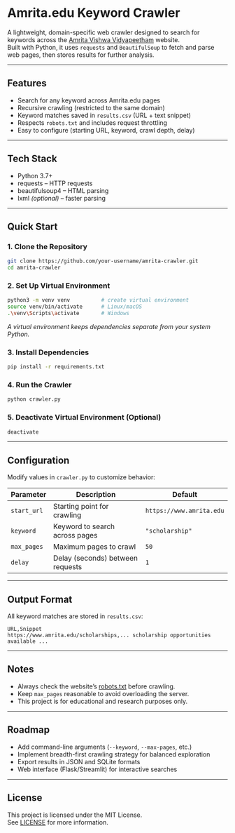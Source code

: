 # Amrita.edu Keyword Crawler

A lightweight, domain-specific web crawler designed to search for keywords across the [Amrita Vishwa Vidyapeetham](https://www.amrita.edu) website.  
Built with Python, it uses `requests` and `BeautifulSoup` to fetch and parse web pages, then stores results for further analysis.

---

## Features
- Search for any keyword across Amrita.edu pages  
- Recursive crawling (restricted to the same domain)  
- Keyword matches saved in `results.csv` (URL + text snippet)  
- Respects `robots.txt` and includes request throttling  
- Easy to configure (starting URL, keyword, crawl depth, delay)

---

## Tech Stack
- Python 3.7+
- requests – HTTP requests  
- beautifulsoup4 – HTML parsing  
- lxml *(optional)* – faster parsing  

---

## Quick Start

### 1. Clone the Repository
```bash
git clone https://github.com/your-username/amrita-crawler.git
cd amrita-crawler
```

### 2. Set Up Virtual Environment
```bash
python3 -m venv venv          # create virtual environment
source venv/bin/activate      # Linux/macOS
.\venv\Scripts\activate       # Windows
```
*A virtual environment keeps dependencies separate from your system Python.*

### 3. Install Dependencies
```bash
pip install -r requirements.txt
```

### 4. Run the Crawler
```bash
python crawler.py
```

### 5. Deactivate Virtual Environment (Optional)
```bash
deactivate
```

---

## Configuration
Modify values in `crawler.py` to customize behavior:

| Parameter     | Description                             | Default          |
|---------------|-----------------------------------------|------------------|
| `start_url`   | Starting point for crawling             | `https://www.amrita.edu` |
| `keyword`     | Keyword to search across pages          | `"scholarship"`  |
| `max_pages`   | Maximum pages to crawl                  | `50`             |
| `delay`       | Delay (seconds) between requests        | `1`              |

---

## Output Format
All keyword matches are stored in `results.csv`:

```csv
URL,Snippet
https://www.amrita.edu/scholarships,... scholarship opportunities available ...
```

---

## Notes
- Always check the website’s [robots.txt](https://www.amrita.edu/robots.txt) before crawling.  
- Keep `max_pages` reasonable to avoid overloading the server.  
- This project is for educational and research purposes only.  

---

## Roadmap
- Add command-line arguments (`--keyword`, `--max-pages`, etc.)  
- Implement breadth-first crawling strategy for balanced exploration  
- Export results in JSON and SQLite formats  
- Web interface (Flask/Streamlit) for interactive searches  

---

## License
This project is licensed under the MIT License.  
See [LICENSE](LICENSE) for more information.

